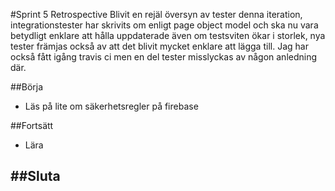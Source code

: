 #Sprint 5 Retrospective
Blivit en rejäl översyn av tester denna iteration, integrationstester har skrivits om enligt page object model och ska nu vara betydligt enklare att hålla uppdaterade även om testsviten ökar i storlek, nya tester främjas också av att det blivit mycket enklare att lägga till. Jag har också fått igång travis ci men en del tester misslyckas av någon anledning där.

##Börja
* Läs på lite om säkerhetsregler på firebase

##Fortsätt
* Lära

##Sluta
-
